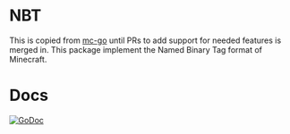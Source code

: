 # NBT
This is copied from [mc-go](https://github.com/Tnze/go-mc) until PRs to add support for needed features is merged in.
This package implement the Named Binary Tag format of Minecraft.
# Docs
[![GoDoc](https://godoc.org/github.com/Tnze/go-mc/nbt?status.svg)](https://godoc.org/github.com/Tnze/go-mc/nbt)